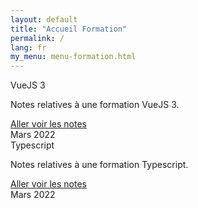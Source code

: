 ```yaml
---
layout: default
title: "Accueil Formation"
permalink: /
lang: fr
my_menu: menu-formation.html
---
```


<div class="row" style="max-width: 95%;" >
    <div class="col-sm-6" >
        <div class="card text-center text-white bg-secondary">
            <div class="card-header">
                VueJS 3
            </div>
            <div class="card-body">
                <p class="card-text">Notes relatives à une formation VueJS 3.</p>
                <a href="{{ site.url }}/formation/vuejs/" class="btn btn-primary">Aller voir les notes</a>
            </div>
            <div class="card-footer text-dark">
                Mars 2022
            </div>
        </div>
    </div>
    <div class="col-sm-6" >
        <div class="card text-center text-white bg-secondary">
            <div class="card-header">
                Typescript
            </div>
            <div class="card-body">
                <p class="card-text">Notes relatives à une formation Typescript.</p>
                <a href="{{ site.url }}/formation/typescript/" class="btn btn-primary">Aller voir les notes</a>
            </div>
            <div class="card-footer text-dark">
                Mars 2022
            </div>
        </div>
    </div>
</div>

